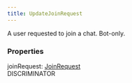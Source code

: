 ```yaml
---
title: UpdateJoinRequest
---
```


A user requested to join a chat. Bot-only.

### Properties

<div class="flex flex-col gap-3"><div><div class="flex gap-2"><div class="font-mono"><span class="font-bold">joinRequest</span><span class="opacity-50">:</span> <a href="/types/joinrequest"  >JoinRequest</a></div><div class="flex items-center"><div class="bg-dbt px-1.5 rounded-md select-none text-fgt text-[10px]">DISCRIMINATOR</div></div></div></div></div>

